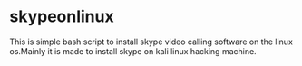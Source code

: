# skypeonlinux
This is simple bash script to install skype video calling software on the linux os.Mainly it is made to install skype on kali linux hacking machine.
